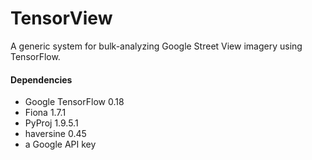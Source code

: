 # TensorView
A generic system for bulk-analyzing Google Street View imagery using TensorFlow.

#### Dependencies

- Google TensorFlow 0.18
- Fiona 1.7.1
- PyProj 1.9.5.1
- haversine 0.45
- a Google API key
